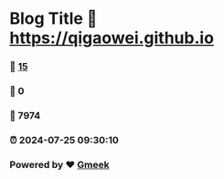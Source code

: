 # Blog Title :link: https://qigaowei.github.io 
### :page_facing_up: [15](https://qigaowei.github.io/tag.html) 
### :speech_balloon: 0 
### :hibiscus: 7974 
### :alarm_clock: 2024-07-25 09:30:10 
### Powered by :heart: [Gmeek](https://github.com/Meekdai/Gmeek)
